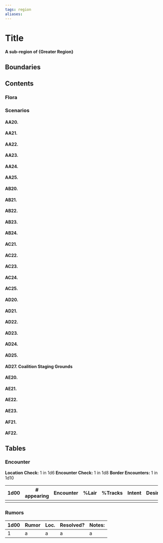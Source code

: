 ```yaml
---
tags: region
aliases:
---
```

# Title
#### A sub-region of {Greater Region}
## Boundaries
## Contents
### Flora
### Scenarios
#### AA20.
#### AA21.
#### AA22.
#### AA23.
#### AA24.
#### AA25.
#### AB20.
#### AB21.
#### AB22.
#### AB23.
#### AB24.
#### AC21.
#### AC22.
#### AC23.
#### AC24.
#### AC25.
#### AD20.
#### AD21.
#### AD22.
#### AD23.
#### AD24.
#### AD25.
#### AD27. Coalition Staging Grounds
#### AE20.
#### AE21.
#### AE22.
#### AE23.
#### AF21.
#### AF22.

## Tables
### Encounter
**Location Check:** 1 in 1d6
**Encounter Check:** 1 in 1d8
**Border Encounters:** 1 in 1d10


| 1d00 | # appearing | Encounter | %Lair | %Tracks | Intent | Desire |
| ---- | ----------- | --------- | ----- | ------- | ------ | ------ |
|      |             |           |       |         |        |        |

### Rumors
| 1d00 | Rumor | Loc. | Resolved? | Notes: |
|------|-------|------|-----------|--------|
| 1    | a     | a    | a         | a      |